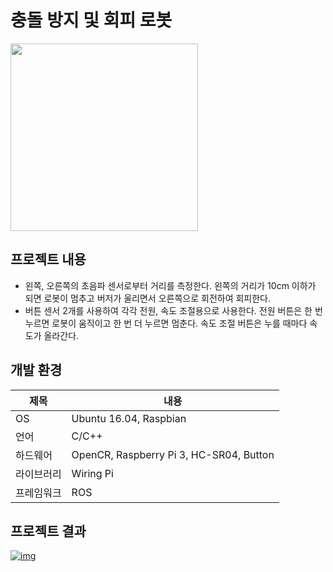 # 충돌 방지 및 회피 로봇
<img src="https://user-images.githubusercontent.com/55565351/75853005-87eb3000-5e30-11ea-8178-835d4ef92f0a.jpg" width="300"/>

## 프로젝트 내용
* 왼쪽, 오른쪽의 초음파 센서로부터 거리를 측정한다. 왼쪽의 거리가 10cm 이하가 되면 로봇이 멈추고 버저가 울리면서 오른쪽으로 회전하여 회피한다. 
* 버튼 센서 2개를 사용하여 각각 전원, 속도 조절용으로 사용한다. 전원 버튼은 한 번 누르면 로봇이 움직이고 한 번 더 누르면 멈춘다. 속도 조절 버튼은 누를 때마다 속도가 올라간다. 
## 개발 환경
제목 | 내용
--------- | --------
OS | Ubuntu 16.04, Raspbian
언어 | C/C++
하드웨어 | OpenCR, Raspberry Pi 3, HC-SR04, Button
라이브러리 | Wiring Pi
프레임워크 | ROS
 
 ## 프로젝트 결과
 [![img](http://img.youtube.com/vi/wmvQsCfuFDU/0.jpg)](http://www.youtube.com/watch?v=wmvQsCfuFDU "img")
